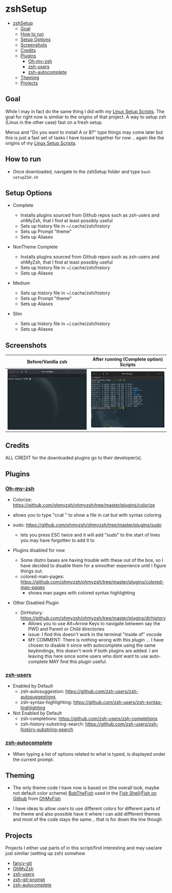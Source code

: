 # zshSetup

- [zshSetup](#zshsetup)
  - [Goal](#goal)
  - [How to run](#how-to-run)
  - [Setup Options](#setup-options)
  - [Screenshots](#screenshots)
  - [Credits](#credits)
  - [Plugins](#plugins)
    - [Oh-my-zsh](#oh-my-zsh)
    - [zsh-users](#zsh-users)
    - [zsh-autocomplete](#zsh-autocomplete)
  - [Theming](#theming)
  - [Projects](#projects)

## Goal

While I may in fact do the same thing I did with my [Linux Setup Scripts](https://github.com/Xmetalfanx/linuxSetup).  The goal for right now is similiar to the origins of that project.  A way to setup zsh (Linux in the other case) fast on a fresh setup.

Menus and "Do you want to install A or B?" type things may come later but this is just a fast set of tasks I have tossed together for now .. again like the origins of my [Linux Setup Scripts](https://github.com/Xmetalfanx/linuxSetup).

## How to run
  - Once downloaded, navigate to the zshSetup folder and type
    `bash setupZSH.sh`
## Setup Options
- Complete 
  - Installs plugins sourced from Github repos such as zsh-users and ohMyZsh, that I find at least possibly useful
  - Sets up history file in ~/.cache/zsh/history
  - Sets up Prompt "theme"
  - Sets up Aliases

- NonTheme Complete
  - Installs plugins sourced from Github repos such as zsh-users and ohMyZsh, that I find at least possibly useful
  - Sets up history file in ~/.cache/zsh/history
  - Sets up Aliases

- Medium 
  - Sets up history file in ~/.cache/zsh/history
  - Sets up Prompt "theme"
  - Sets up Aliases

- Slim 
  - Sets up history file in ~/.cache/zsh/history
  - Sets up Aliases

## Screenshots 

| Before/Vanilla zsh                                   | After running (Complete option) Scripts               |
|------------------------------------------------------|-------------------------------------------------------|
| ![Before/Vanilla zsh](assets/screenshots/before.jpg) | ![After running script](assets/screenshots/after.jpg) |


## Credits

ALL CREDIT for the downloaded plugins go to their developer(s).

## Plugins

### [Oh-my-zsh](https://github.com/ohmyzsh/ohmyzsh)

-  Colorize: https://github.com/ohmyzsh/ohmyzsh/tree/master/plugins/colorize
  - allows you to type "ccat <file>" to show a file in cat but with syntax coloring


- sudo: https://github.com/ohmyzsh/ohmyzsh/tree/master/plugins/sudo
  - lets you  press ESC twice and it will add "sudo" to the start of lines you may have forgotten to add it to

- Plugins disabled for now
  - Some distro bases are having trouble with these out of the box, so I have decided to disable them for a smoother experience until I figure things out.
  - colored-man-pages: https://github.com/ohmyzsh/ohmyzsh/tree/master/plugins/colored-man-pages
    - shows man pages with colored syntax highlighting 

- Other Disabled Plugin 
  - DirHistory: https://github.com/ohmyzsh/ohmyzsh/tree/master/plugins/dirhistory
    - Allows you to use Alt+Arrow Keys to navigate between say the PWD and Parent or Child directories
    - issue: I find this doesn't work in the terminal "inside of" vscode 
    - MY COMMENT: There is nothing wrong with this plugin ... I have chosen to disable it since with autocomplete using the same keybindings, this doesn't work if both plugins are added.   I am leaving this here since some users who dont want to use auto-complete MAY find this plugin useful.

### [zsh-users](https://github.com/zsh-users)

- Enabled by Default
  - zsh-autosuggestion: https://github.com/zsh-users/zsh-autosuggestions
  - zsh-syntax-highlighting: https://github.com/zsh-users/zsh-syntax-highlighting
- Not Enabled by Default
  - zsh-completions: https://github.com/zsh-users/zsh-completions
  - zsh-history-substring-search: https://github.com/zsh-users/zsh-history-substring-search

### [zsh-autocomplete](https://github.com/marlonrichert/zsh-autocomplete)
  - When typing a list of options related to what is typed, is displayed under the current prompt.

## Theming
- The only theme code I have now is based on (the overall look, maybe not default color scheme) [BobTheFish](https://github.com/oh-my-fish/theme-bobthefish) used in the [Fish Shell](https://fishshell.com/)/[Fish on Github](https://github.com/fish-shell/fish-shell) from [OhMyFish](https://github.com/oh-my-fish/oh-my-fish)

- I have ideas to allow users to use different colors for different parts of the theme and also possible have it where i can add diffferent themes and most of the code stays the same... that is for down the line though 


## Projects

Projects I either use parts of in this script/find interesting and may use/are just similiar (setting up zsh) somehow 

- [fancy-git](https://github.com/diogocavilha/fancy-git)
- [OhMyZsh](https://github.com/ohmyzsh/ohmyzsh)
- [zsh-users](https://github.com/zsh-users)
- [zsh-git-prompt](https://github.com/zsh-git-prompt/zsh-git-prompt)
- [zsh-autocomplete](https://github.com/marlonrichert/zsh-autocomplete)
